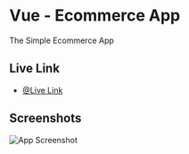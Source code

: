 
# Vue - Ecommerce App

The Simple Ecommerce App

## Live Link

- [@Live Link](https://vue-shop-silk.vercel.app/)


## Screenshots

![App Screenshot]()

